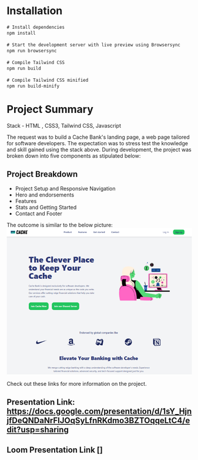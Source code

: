 # Installation

```
# Install dependencies
npm install

# Start the development server with live preview using Browsersync
npm run browsersync

# Compile Tailwind CSS
npm run build

# Compile Tailwind CSS minified
npm run build-minify

```

# Project Summary

Stack - HTML , CSS3, Tailwind CSS, Javascript

The request was to build a Cache Bank's landing page, a web page tailored for software developers. The expectation was to stress test the knowledge and skill gained using the stack above. During development, the project was broken down into five components as stipulated below:

## Project Breakdown

- Project Setup and Responsive Navigation
- Hero and endorsements
- Features
- Stats and Getting Started
- Contact and Footer

The outcome is similar to the below picture:
![alt text](image.png)

Check out these links for more information on the project.

## Presentation Link: https://docs.google.com/presentation/d/1sY_HjnjfDeQNDaNrFIJOqSyLfnRKdmo3BZTOqqeLtC4/edit?usp=sharing

## Loom Presentation Link []
